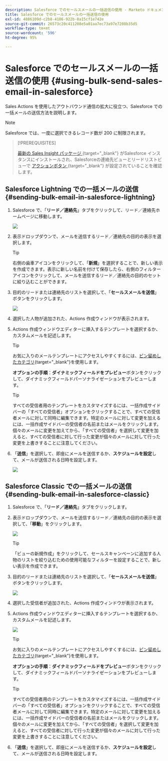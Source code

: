 ```yaml
---
description: Salesforce でのセールスメールの一括送信の使用 - Marketo ドキュメント - 製品ドキュメント
title: Salesforce でのセールスメールの一括送信の使用
exl-id: 4886109d-c2b8-4186-922b-8a15cf1e742e
source-git-commit: 26573c20c411208e5a01aa7ec73a97e7208b35d5
workflow-type: tm+mt
source-wordcount: '596'
ht-degree: 95%

---
```


# Salesforce でのセールスメールの一括送信の使用 {#using-bulk-send-sales-email-in-salesforce}

Sales Actions を使用したアウトバウンド通信の拡大に役立つ、Salesforce での一括メールの送信方法を説明します。

>[!NOTE]
>
>Salesforce では、一度に選択できるレコード数が 200 に制限されます。

>[!PREREQUISITES]
>
>[ 最新の Sales Insight パッケージ ](/help/marketo/product-docs/marketo-sales-insight/msi-for-salesforce/upgrading/upgrading-your-msi-package.md){target="_blank"} がSalesforce インスタンスにインストールされ、Salesforceの連絡先ビューとリードリストビューで [ アクションボタン ](/help/marketo/product-docs/marketo-sales-insight/actions/crm/salesforce-package-configuration/add-action-buttons-to-salesforce-list-view.md){target="_blank"} が設定されていることを確認します。

## Salesforce Lightning での一括メールの送信 {#sending-bulk-email-in-salesforce-lightning}

1. Salesforce で、「**リード／連絡先**」タブをクリックして、リード／連絡先ホームページに移動します。

   ![](assets/using-bulk-send-sales-email-in-salesforce-1.png)

1. 表示ドロップダウンで、メールを送信するリード／連絡先の目的の表示を選択します。

   >[!TIP]
   >
   >右側の歯車アイコンをクリックして、「**新規**」を選択することで、新しい表示を作成できます。表示に新しい名前を付けて保存したら、右側のフィルターアイコンをクリックして、メールを送信するリード／連絡先の目的のセットに絞り込むことができます。

1. 目的のリードまたは連絡先のリストを選択して、「**セールスメールを送信**」ボタンをクリックします。

   ![](assets/using-bulk-send-sales-email-in-salesforce-2.png)

1. 選択した人物が追加された、Actions 作成ウィンドウが表示されます。

1. Actions 作成ウィンドウエディターに挿入するテンプレートを選択するか、カスタムメールを記述します。

   >[!TIP]
   >
   >お気に入りのメールテンプレートにアクセスしやすくするには、[ピン留めしたカテゴリ](/help/marketo/product-docs/marketo-sales-insight/actions/email/using-the-compose-window/using-a-template-in-the-compose-window.md#pinning-template-categories-in-the-compose-window){target="_blank"}を使用します。

   **オプションの手順**：**ダイナミックフィールドをプレビュー**&#x200B;ボタンをクリックして、ダイナミックフィールドパーソナライゼーションをプレビューします。

   >[!TIP]
   >
   >すべての受信者用のテンプレートをカスタマイズするには、一括作成サイドバーの「すべての受信者」オプションをクリックすることで、すべての受信者メールに対して同時に編集できます。特定のメールに対して変更を加えるには、一括作成サイドバーの受信者の名前またはメールをクリックします。個々のメールに変更を加えてから、「すべての受信者」を選択して変更を加えると、すべての受信者に対して行った変更が個々のメールに対して行った変更を上書きすることに注意してください。

1. 「**送信**」を選択して、即座にメールを送信するか、**スケジュールを設定**&#x200B;して、メールが送信される日時を設定します。

   ![](assets/using-bulk-send-sales-email-in-salesforce-3.png)

## Salesforce Classic での一括メールの送信 {#sending-bulk-email-in-salesforce-classic}

1. Salesforce で、「**リード／連絡先**」タブをクリックします。

1. 表示ドロップダウンで、メールを送信するリード／連絡先の目的の表示を選択して、「**移動**」をクリックします。

   ![](assets/using-bulk-send-sales-email-in-salesforce-4.png)

   >[!TIP]
   >
   >「ビューの新規作成」をクリックして、セールスキャンペーンに追加する人物のリストを絞り込むための使用可能なフィルターを設定することで、新しい表示を作成できます。

1. 目的のリードまたは連絡先のリストを選択して、「**セールスメールを送信**」ボタンをクリックします。

   ![](assets/using-bulk-send-sales-email-in-salesforce-5.png)

1. 選択した受信者が追加された、Actions 作成ウィンドウが表示されます。

1. Actions 作成ウィンドウエディターに挿入するテンプレートを選択するか、カスタムメールを記述します。

   ![](assets/using-bulk-send-sales-email-in-salesforce-6.png)

   >[!TIP]
   >
   >お気に入りのメールテンプレートにアクセスしやすくするには、[ピン留めしたカテゴリ](/help/marketo/product-docs/marketo-sales-insight/actions/email/using-the-compose-window/using-a-template-in-the-compose-window.md#pinning-template-categories-in-the-compose-window){target="_blank"}を使用します。

   **オプションの手順**：**ダイナミックフィールドをプレビュー**&#x200B;ボタンをクリックして、ダイナミックフィールドパーソナライゼーションをプレビューします。

   >[!TIP]
   >
   >すべての受信者用のテンプレートをカスタマイズするには、一括作成サイドバーの「すべての受信者」オプションをクリックすることで、すべての受信者メールに対して同時に編集できます。特定のメールに対して変更を加えるには、一括作成サイドバーの受信者の名前またはメールをクリックします。個々のメールに変更を加えてから、「すべての受信者」を選択して変更を加えると、すべての受信者に対して行った変更が個々のメールに対して行った変更を上書きすることに注意してください。

1. 「**送信**」を選択して、即座にメールを送信するか、**スケジュールを設定**&#x200B;して、メールが送信される日時を設定します。
